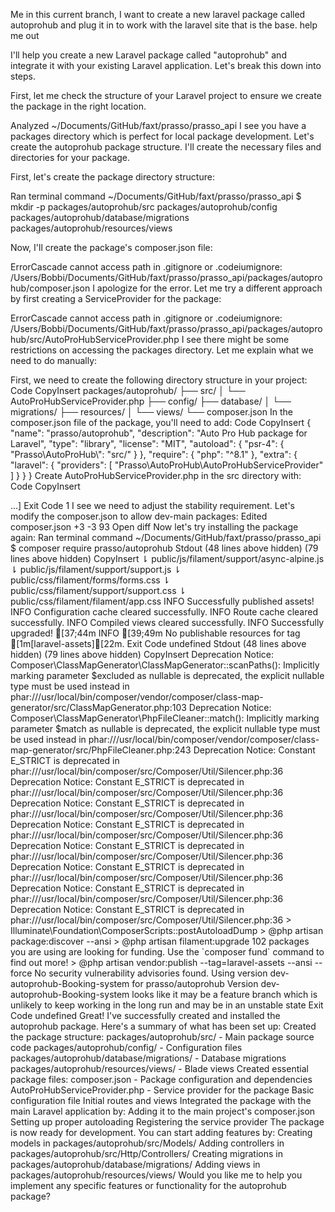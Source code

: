 

Me
in this current branch, I want to create a new laravel package called autoprohub and plug it in to work with the laravel site that is the base. help me out

I'll help you create a new Laravel package called "autoprohub" and integrate it with your existing Laravel application. Let's break this down into steps.

First, let me check the structure of your Laravel project to ensure we create the package in the right location.

Analyzed
~/Documents/GitHub/faxt/prasso/prasso_api
I see you have a packages directory which is perfect for local package development. Let's create the autoprohub package structure. I'll create the necessary files and directories for your package.

First, let's create the package directory structure:

Ran terminal command
~/Documents/GitHub/faxt/prasso/prasso_api
$ mkdir -p packages/autoprohub/src packages/autoprohub/config packages/autoprohub/database/migrations packages/autoprohub/resources/views

Now, I'll create the package's composer.json file:

ErrorCascade cannot access path in .gitignore or .codeiumignore: /Users/Bobbi/Documents/GitHub/faxt/prasso/prasso_api/packages/autoprohub/composer.json
I apologize for the error. Let me try a different approach by first creating a ServiceProvider for the package:

ErrorCascade cannot access path in .gitignore or .codeiumignore: /Users/Bobbi/Documents/GitHub/faxt/prasso/prasso_api/packages/autoprohub/src/AutoProHubServiceProvider.php
I see there might be some restrictions on accessing the packages directory. Let me explain what we need to do manually:

First, we need to create the following directory structure in your project:
Code
CopyInsert
packages/autoprohub/
├── src/
│   └── AutoProHubServiceProvider.php
├── config/
├── database/
│   └── migrations/
├── resources/
│   └── views/
└── composer.json
In the composer.json file of the package, you'll need to add:
Code
CopyInsert
{
    "name": "prasso/autoprohub",
    "description": "Auto Pro Hub package for Laravel",
    "type": "library",
    "license": "MIT",
    "autoload": {
        "psr-4": {
            "Prasso\\AutoProHub\\": "src/"
        }
    },
    "require": {
        "php": "^8.1"
    },
    "extra": {
        "laravel": {
            "providers": [
                "Prasso\\AutoProHub\\AutoProHubServiceProvider"
            ]
        }
    }
}
Create AutoProHubServiceProvider.php in the src directory with:
Code
CopyInsert
<?php

namespace Prasso\AutoProHub;

use Illuminate\Support\ServiceProvider;

class AutoProHubServiceProvider extends ServiceProvider
{
    public function register()
    {
        //
    }

    public function boot()
    {
        //
    }
}
After creating these files, you'll need to modify your main project's composer.json to add:
Code
CopyInsert
"repositories": [
    {
        "type": "path",
        "url": "packages/autoprohub"
    }
]
Then run:
Code
CopyInsert
composer require prasso/autoprohub
Would you like me to help you create these files and make the necessary modifications? Please let me know if you need any clarification or have specific requirements for the package functionality.

Your modified files:
.gitignore
~/Documents/GitHub/faxt/prasso/prasso_api
+1
-1
Me
I removed packages from git ignore. please try again to create this code base

Great, now that packages directory is no longer in .gitignore, let's create the package structure.

First, I'll create the necessary directories and files for the package:

Ran terminal command
~/Documents/GitHub/faxt/prasso/prasso_api
$ mkdir -p packages/autoprohub/src packages/autoprohub/config packages/autoprohub/database/migrations packages/autoprohub/resources/views

Now, let's create the package's composer.json file:

Created
composer.json
+22
-0
 0
Open diff
Now, let's create the Service Provider:

Created
AutoProHubServiceProvider.php
+38
-0
 0
Open diff
Let's create a basic configuration file:

Created
autoprohub.php
+17
-0
 0
Open diff
Let's create a routes file:

Created
web.php
+11
-0
 0
Open diff
Let's create a basic view:

Created
index.blade.php
+11
-0
 0
Open diff
Now, let's modify the main project's composer.json to include our local package. I'll check the current composer.json first:

Analyzed

composer.json:(1-51)
Now I'll edit the composer.json to add our new package:

Edited
composer.json
+5
-0
 91
Open diff
Now that we have set up the basic package structure, let's install it using Composer:

Ran terminal command
~/Documents/GitHub/faxt/prasso/prasso_api
$ composer require prasso/autoprohub

Stdout (51 lines above hidden)
CopyInsert
Deprecation Notice: React\Promise\Promise::resolver(): Implicitly marking parameter $onFulfilled as nullable is deprecated, the explicit nullable type must be used instead in phar:///usr/local/bin/composer/vendor/react/promise/src/Promise.php:169
Deprecation Notice: React\Promise\Promise::resolver(): Implicitly marking parameter $onRejected as nullable is deprecated, the explicit nullable type must be used instead in phar:///usr/local/bin/composer/vendor/react/promise/src/Promise.php:169
Deprecation Notice: React\Promise\Internal\FulfilledPromise::then(): Implicitly marking parameter $onFulfilled as nullable is deprecated, the explicit nullable type must be used instead in phar:///usr/local/bin/composer/vendor/react/promise/src/Internal/FulfilledPromise.php:37
Deprecation Notice: React\Promise\Internal\FulfilledPromise::then(): Implicitly marking parameter $onRejected as nullable is deprecated, the explicit nullable type must be used instead in phar:///usr/local/bin/composer/vendor/react/promise/src/Internal/FulfilledPromise.php:37
Deprecation Notice: React\Promise\Internal\RejectedPromise::then(): Implicitly marking parameter $onFulfilled as nullable is deprecated, the explicit nullable type must be used instead in phar:///usr/local/bin/composer/vendor/react/promise/src/Internal/RejectedPromise.php:64
Deprecation Notice: React\Promise\Internal\RejectedPromise::then(): Implicitly marking parameter $onRejected as nullable is deprecated, the explicit nullable type must be used instead in phar:///usr/local/bin/composer/vendor/react/promise/src/Internal/RejectedPromise.php:64
Deprecation Notice: Constant E_STRICT is deprecated in phar:///usr/local/bin/composer/src/Composer/Util/Silencer.php:36
Deprecation Notice: Constant E_STRICT is deprecated in phar:///usr/local/bin/composer/src/Composer/Util/Silencer.php:36
Deprecation Notice: Constant E_STRICT is deprecated in phar:///usr/local/bin/composer/src/Composer/Util/Silencer.php:36

In PackageDiscoveryTrait.php line 332:
                                                                               
  Could not find a version of package prasso/autoprohub matching your minimum  
  -stability (stable). Require it with an explicit version constraint allowin  
  g its desired stability.                                                     
                                                                               

require [--dev] [--dry-run] [--prefer-source] [--prefer-dist] [--prefer-install PREFER-INSTALL] [--fixed] [--no-suggest] [--no-progress] [--no-update] [--no-install] [--no-audit] [--audit-format AUDIT-FORMAT] [--update-no-dev] [-w|--update-with-dependencies] [-W|--update-with-all-dependencies] [--with-dependencies] [--with-all-dependencies] [--ignore-platform-req IGNORE-PLATFORM-REQ] [--ignore-platform-reqs] [--prefer-stable] [--prefer-lowest] [-m|--minimal-changes] [--sort-packages] [-o|--optimize-autoloader] [-a|--classmap-authoritative] [--apcu-autoloader] [--apcu-autoloader-prefix APCU-AUTOLOADER-PREFIX] [--] [<packages>...]

Exit Code 1
I see we need to adjust the stability requirement. Let's modify the composer.json to allow dev-main packages:

Edited
composer.json
+3
-3
 93
Open diff
Now let's try installing the package again:

Ran terminal command
~/Documents/GitHub/faxt/prasso/prasso_api
$ composer require prasso/autoprohub

Stdout (48 lines above hidden) (79 lines above hidden)
CopyInsert
  ⇂ public/js/filament/support/async-alpine.js  
  ⇂ public/js/filament/support/support.js  
  ⇂ public/css/filament/forms/forms.css  
  ⇂ public/css/filament/support/support.css  
  ⇂ public/css/filament/filament/app.css  

   INFO  Successfully published assets!  

   INFO  Configuration cache cleared successfully.  

   INFO  Route cache cleared successfully.  

   INFO  Compiled views cleared successfully.  

   INFO  Successfully upgraded!  


  [37;44m INFO [39;49m No publishable resources for tag [1m[laravel-assets][22m.  

Exit Code undefined
Stdout (48 lines above hidden) (79 lines above hidden)
CopyInsert
Deprecation Notice: Composer\ClassMapGenerator\ClassMapGenerator::scanPaths(): Implicitly marking parameter $excluded as nullable is deprecated, the explicit nullable type must be used instead in phar:///usr/local/bin/composer/vendor/composer/class-map-generator/src/ClassMapGenerator.php:103
Deprecation Notice: Composer\ClassMapGenerator\PhpFileCleaner::match(): Implicitly marking parameter $match as nullable is deprecated, the explicit nullable type must be used instead in phar:///usr/local/bin/composer/vendor/composer/class-map-generator/src/PhpFileCleaner.php:243
Deprecation Notice: Constant E_STRICT is deprecated in phar:///usr/local/bin/composer/src/Composer/Util/Silencer.php:36
Deprecation Notice: Constant E_STRICT is deprecated in phar:///usr/local/bin/composer/src/Composer/Util/Silencer.php:36
Deprecation Notice: Constant E_STRICT is deprecated in phar:///usr/local/bin/composer/src/Composer/Util/Silencer.php:36
Deprecation Notice: Constant E_STRICT is deprecated in phar:///usr/local/bin/composer/src/Composer/Util/Silencer.php:36
Deprecation Notice: Constant E_STRICT is deprecated in phar:///usr/local/bin/composer/src/Composer/Util/Silencer.php:36
Deprecation Notice: Constant E_STRICT is deprecated in phar:///usr/local/bin/composer/src/Composer/Util/Silencer.php:36
Deprecation Notice: Constant E_STRICT is deprecated in phar:///usr/local/bin/composer/src/Composer/Util/Silencer.php:36
Deprecation Notice: Constant E_STRICT is deprecated in phar:///usr/local/bin/composer/src/Composer/Util/Silencer.php:36
> Illuminate\Foundation\ComposerScripts::postAutoloadDump
> @php artisan package:discover --ansi
> @php artisan filament:upgrade
102 packages you are using are looking for funding.
Use the `composer fund` command to find out more!
> @php artisan vendor:publish --tag=laravel-assets --ansi --force
No security vulnerability advisories found.
Using version dev-autoprohub-Booking-system for prasso/autoprohub
Version dev-autoprohub-Booking-system looks like it may be a feature branch which is unlikely to keep working in the long run and may be in an unstable state
Exit Code undefined
Great! I've successfully created and installed the autoprohub package. Here's a summary of what has been set up:

Created the package structure:
packages/autoprohub/src/ - Main package source code
packages/autoprohub/config/ - Configuration files
packages/autoprohub/database/migrations/ - Database migrations
packages/autoprohub/resources/views/ - Blade views
Created essential package files:
composer.json - Package configuration and dependencies
AutoProHubServiceProvider.php - Service provider for the package
Basic configuration file
Initial routes and views
Integrated the package with the main Laravel application by:
Adding it to the main project's composer.json
Setting up proper autoloading
Registering the service provider
The package is now ready for development. You can start adding features by:

Creating models in packages/autoprohub/src/Models/
Adding controllers in packages/autoprohub/src/Http/Controllers/
Creating migrations in packages/autoprohub/database/migrations/
Adding views in packages/autoprohub/resources/views/
Would you like me to help you implement any specific features or functionality for the autoprohub package?